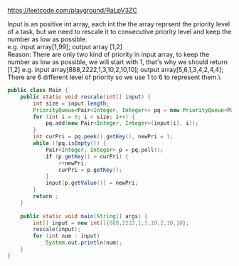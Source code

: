 https://leetcode.com/playground/RaLpV3ZC


Input is an positive int array, each int the the array reprsent the priority level of a task, but we need to rescale it to consecutive priority level and keep the number as low as possible. \
e.g. input array[1,99]; output array [1,2]\
Reason: There are only two kind of priority in input array, to keep the number as low as possible, we will start with 1, that's why we should return [1,2]
e.g. input array[888,2222,1,3,10,2,10,10]; output array[5,6,1,3,4,2,4,4];\
There are 6 different level of priority so we use 1 to 6 to represent them.\

```java 
public class Main {
    public static void rescale(int[] input) {
        int size = input.length;
        PriorityQueue<Pair<Integer, Integer>> pq = new PriorityQueue<Pair<Integer, Integer>>(size, (a,b) -> a.getKey() - b.getKey());
        for (int i = 0; i < size; i++) {
            pq.add(new Pair<Integer, Integer>(input[i], i));
        }
        int curPri = pq.peek().getKey(), newPri = 1;
        while (!pq.isEmpty()) {
            Pair<Integer, Integer> p = pq.poll();
            if (p.getKey() > curPri) {
                ++newPri;
                curPri = p.getKey();
            }
            input[p.getValue()] = newPri;
        }
        return ;
    }
    
    public static void main(String[] args) {
        int[] input = new int[]{888,2222,1,3,10,2,10,10};
        rescale(input);
        for (int num : input)
            System.out.println(num);
    }
}
```
